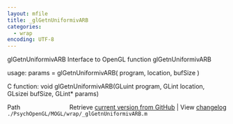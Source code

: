 ```yaml
---
layout: mfile
title: _glGetnUniformivARB
categories:
  - wrap
encoding: UTF-8
---
```


glGetnUniformivARB  Interface to OpenGL function glGetnUniformivARB  

usage:  params = glGetnUniformivARB( program, location, bufSize )  

C function:  void glGetnUniformivARB(GLuint program, GLint location, GLsizei bufSize, GLint\* params)  


<div class="code_header" style="text-align:right;">
  <span style="float:left;">Path&nbsp;&nbsp;</span> <span class="counter">Retrieve <a href=
  "https://raw.github.com/Psychtoolbox-3/Psychtoolbox-3/beta/./PsychOpenGL/MOGL/wrap/_glGetnUniformivARB.m">current version from GitHub</a> | View <a href=
  "https://github.com/Psychtoolbox-3/Psychtoolbox-3/commits/beta/./PsychOpenGL/MOGL/wrap/_glGetnUniformivARB.m">changelog</a></span>
</div>
<div class="code">
  <code>./PsychOpenGL/MOGL/wrap/_glGetnUniformivARB.m</code>
</div>
